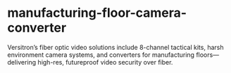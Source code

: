 # manufacturing-floor-camera-converter
Versitron’s fiber optic video solutions include 8-channel tactical kits, harsh environment camera systems, and converters for manufacturing floors—delivering high-res, futureproof video security over fiber.
